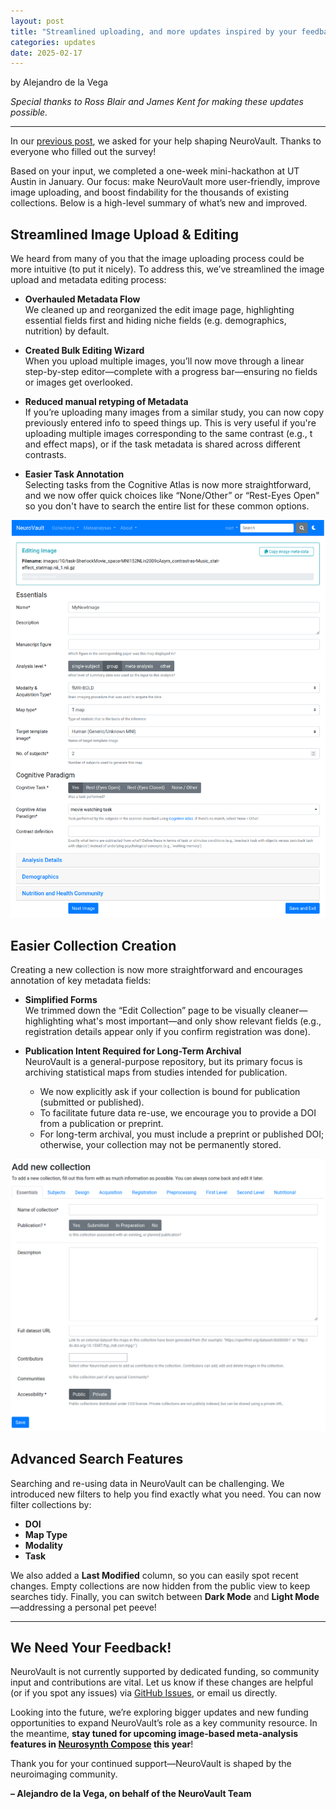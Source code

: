 ```yaml
---
layout: post
title: "Streamlined uploading, and more updates inspired by your feedback"
categories: updates
date: 2025-02-17
---
```


by Alejandro de la Vega

*Special thanks to Ross Blair and James Kent for making these updates possible.*

---

In our [previous post](https://neurovault.github.io/updates/2024/03/07/decade.html), we asked for your help shaping NeuroVault. Thanks to everyone who filled out the survey!  

Based on your input, we completed a one-week mini-hackathon at UT Austin in January. Our focus: make NeuroVault more user-friendly, improve image uploading, and boost findability for the thousands of existing collections. Below is a high-level summary of what’s new and improved.


## Streamlined Image Upload & Editing

We heard from many of you that the image uploading process could be more intuitive (to put it nicely). To address this, we’ve streamlined the image upload and metadata editing process:

- **Overhauled Metadata Flow**  
  We cleaned up and reorganized the edit image page, highlighting essential fields first and hiding niche fields (e.g. demographics, nutrition) by default.

- **Created Bulk Editing Wizard**  
  When you upload multiple images, you’ll now move through a linear step-by-step editor—complete with a progress bar—ensuring no fields or images get overlooked.

- **Reduced manual retyping of Metadata**  
  If you’re uploading many images from a similar study, you can now copy previously entered info to speed things up. This is very useful if you're uploading multiple images corresponding to the same contrast (e.g., t and effect maps), or if the task metadata is shared across different contrasts.

- **Easier Task Annotation**  
  Selecting tasks from the Cognitive Atlas is now more straightforward, and we now offer quick choices like “None/Other” or “Rest-Eyes Open" so you don't have to search the entire list for these common options.

![upload_images](../images/feb2025_updates_image_edit.png)

## Easier Collection Creation

Creating a new collection is now more straightforward and encourages annotation of key metadata fields:

- **Simplified Forms**  
  We trimmed down the “Edit Collection” page to be visually cleaner—highlighting what's most important—and only show relevant fields (e.g., registration details appear only if you confirm registration was done).

- **Publication Intent Required for Long-Term Archival**  
  NeuroVault is a general-purpose repository, but its primary focus is archiving statistical maps from studies intended for publication.  
  - We now explicitly ask if your collection is bound for publication (submitted or published).  
  - To facilitate future data re-use, we encourage you to provide a DOI from a publication or preprint.  
  - For long-term archival, you must include a preprint or published DOI; otherwise, your collection may not be permanently stored.

![upload_collection](../images/feb2025_upload_collection.png)


## Advanced Search Features

Searching and re-using data in NeuroVault can be challenging. We introduced new filters to help you find exactly what you need. You can now filter collections by:

- **DOI**  
- **Map Type**  
- **Modality**  
- **Task**

We also added a **Last Modified** column, so you can easily spot recent changes. Empty collections are now hidden from the public view to keep searches tidy. Finally, you can switch between **Dark Mode** and **Light Mode**—addressing a personal pet peeve!

---

## We Need Your Feedback!

NeuroVault is not currently supported by dedicated funding, so community input and contributions are vital. Let us know if these changes are helpful (or if you spot any issues) via [GitHub Issues](https://github.com/NeuroVault/NeuroVault/issues), or email us directly.

Looking into the future, we’re exploring bigger updates and new funding opportunities to expand NeuroVault’s role as a key community resource. In the meantime, **stay tuned for upcoming image-based meta-analysis features in [Neurosynth Compose](compose.neurosynth.org) this year**!

Thank you for your continued support—NeuroVault is shaped by the neuroimaging community.

**– Alejandro de la Vega, on behalf of the NeuroVault Team**  
